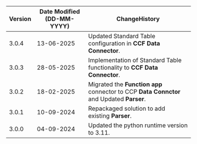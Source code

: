  **Version** | **Date Modified (DD-MM-YYYY)**| **ChangeHistory**                                                                         |
|------------|-------------------------------|-------------------------------------------------------------------------------------------|
| 3.0.4      | 13-06-2025                    | Updated Standard Table configuration in **CCF Data Connector**.   |
| 3.0.3      | 28-05-2025                    | Implementation of Standard Table functionality to **CCF Data Connector**.    |
| 3.0.2      | 18-02-2025                    | Migrated the **Function app** connector to CCP **Data Connctor** and Updated **Parser**.   |
| 3.0.1      | 10-09-2024                    | Repackaged solution to add existing **Parser**.                                            |
| 3.0.0      | 04-09-2024                    | Updated the python runtime version to 3.11.                                                |
